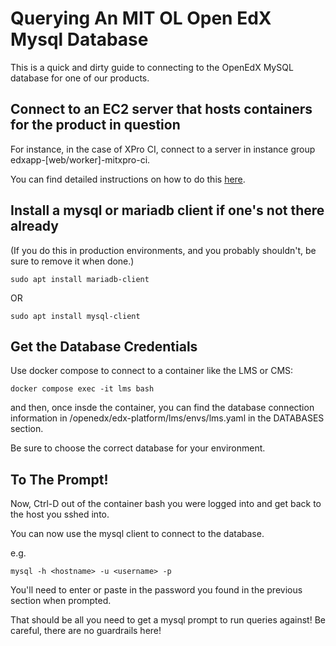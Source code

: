 # Querying An MIT OL Open EdX Mysql Database

This is a quick and dirty guide to connecting to the OpenEdX MySQL database for
one of our products.

## Connect to an EC2 server that hosts containers for the product in question

For instance, in the case of XPro CI, connect to a server in instance group
edxapp-[web/worker]-mitxpro-ci.

You can find detailed instructions on how to do this
[here](access_django_manage.md).

## Install a mysql or mariadb client if one's not there already

(If you do this in production environments, and you probably shouldn't, be sure
to remove it when done.)

```
sudo apt install mariadb-client
```
OR

```
sudo apt install mysql-client
```
## Get the Database Credentials

Use docker compose to connect to a container like the LMS or CMS:

```
docker compose exec -it lms bash
```

and then, once insde the container, you can find the database connection
information in /openedx/edx-platform/lms/envs/lms.yaml in the DATABASES section.

Be sure to choose the correct database for your environment.

## To The Prompt!

Now, Ctrl-D out of the container bash you were logged into and get back to the
host you sshed into.

You can now use the mysql client to connect to the database.

e.g.

```
mysql -h <hostname> -u <username> -p
```

You'll need to enter or paste in the password you found in the previous section
when prompted.

That should be all you need to get a mysql prompt to run queries against! Be
careful, there are no guardrails here!

